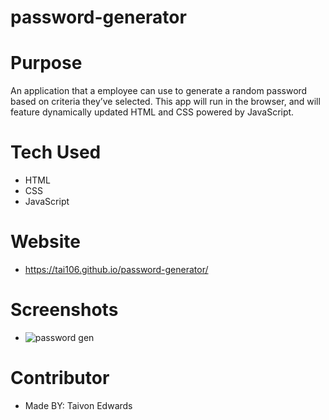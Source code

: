 # password-generator

# Purpose
 An application that a employee can use to generate a random password based on criteria they’ve selected. This app will run in the browser, and will feature dynamically updated HTML and CSS powered by JavaScript.


# Tech Used
* HTML
* CSS
* JavaScript

# Website
* https://tai106.github.io/password-generator/

# Screenshots
* ![password gen](https://user-images.githubusercontent.com/92614793/166082999-f21e9a3e-63bc-4faf-821d-da6fe977be95.jpg)

  
# Contributor
* Made BY: Taivon Edwards




